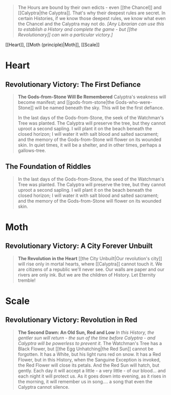 > The Hours are bound by their own edicts - even [[the Chancel]] and [[Calyptra|the Calyptra]]. That's why their deepest rules are secret. In certain Histories, if we know those deepest rules, we know what even the Chancel and the Calyptra may not do.  *\[Any Librarian can use this to establish a History and complete the game - but [[the Revolutionary]] can win a particular victory.]*

[[Heart]], [[Moth (principle)|Moth]], [[Scale]]
# Heart
## Revolutionary Victory: The First Defiance
> **The Gods-from-Stone Will Be Remembered**
> Calyptra's weakness will become manifest; and [[gods-from-stone|the Gods-who-were-Stone]] will be named beneath the sky. This will be the first defiance.
> 
> In the last days of the Gods-from-Stone, the seek of the Watchman's Tree was planted. The Calyptra will preserve the tree, but they cannot uproot a second sapling. I will plant it on the beach beneath the closed horizon; I will water it with salt blood and salted sacrament; and the memory of the Gods-from-Stone will flower on its wounded skin. In quiet times, it will be a shelter, and in other times, perhaps a gallows-tree.
## The Foundation of Riddles
> In the last days of the Gods-from-Stone, the seed of the Watchman's Tree was planted. The Calyptra will preserve the tree, but they cannot uproot a second sapling. I will plant it on the beach beneath the closed horizon; I will water it with salt blood and salted sacrament; and the memory of the Gods-from-Stone will flower on its wounded skin.
# Moth
## Revolutionary Victory: A City Forever Unbuilt
> **The Revolution in the Heart**
> [[the City Unbuilt|Our revolution's city]] will rise only in mortal hearts, where [[Calyptra]] cannot touch it.
> We are citizens of a republic we'll never see. Our walls are paper and our rivers are only ink. But we are the children of History. Let Eternity tremble!
# Scale
## Revolutionary Victory: Revolution in Red
> **The Second Dawn: An Old Sun, Red and Low**
> *In this History, the gentler sun will return - the sun of the time before Calyptra - and Calyptra will be powerless to prevent it.*
> The Watchman's Tree has a Black Flower, but [[the Egg Unhatching|the Red Sun]] cannot be forgotten. It has a White, but his light runs red on snow. It has a Red Flower, but in this History, when the Sanguine Exception is invoked, the Red Flower will close its petals. And the Red Sun will hatch, but gently. Each day it will accept a little - a very little - of our blood... and each night it will protect us. As it goes down into evening, as it rises in the morning, it will remember us in song.... a song that even the Calyptra cannot silence.